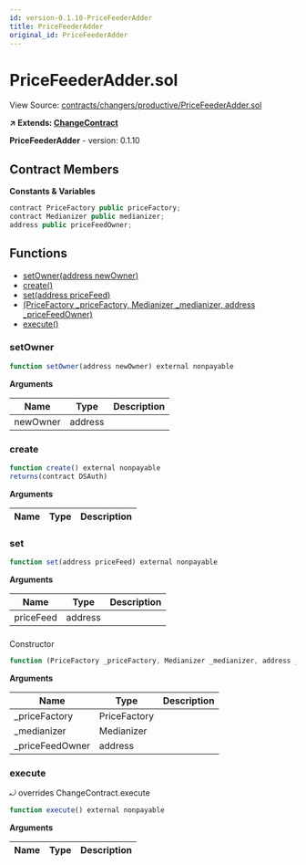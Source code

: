 ```yaml
---
id: version-0.1.10-PriceFeederAdder
title: PriceFeederAdder
original_id: PriceFeederAdder
---
```


# PriceFeederAdder.sol

View Source: [contracts/changers/productive/PriceFeederAdder.sol](../contracts/changers/productive/PriceFeederAdder.sol)

**↗ Extends: [ChangeContract](ChangeContract.md)**

**PriceFeederAdder** - version: 0.1.10

## Contract Members
**Constants & Variables**

```js
contract PriceFactory public priceFactory;
contract Medianizer public medianizer;
address public priceFeedOwner;

```

## Functions

- [setOwner(address newOwner)](#setowner)
- [create()](#create)
- [set(address priceFeed)](#set)
- [(PriceFactory _priceFactory, Medianizer _medianizer, address _priceFeedOwner)](#)
- [execute()](#execute)

### setOwner

```js
function setOwner(address newOwner) external nonpayable
```

**Arguments**

| Name        | Type           | Description  |
| ------------- |------------- | -----|
| newOwner | address |  | 

### create

```js
function create() external nonpayable
returns(contract DSAuth)
```

**Arguments**

| Name        | Type           | Description  |
| ------------- |------------- | -----|

### set

```js
function set(address priceFeed) external nonpayable
```

**Arguments**

| Name        | Type           | Description  |
| ------------- |------------- | -----|
| priceFeed | address |  | 

### 

Constructor

```js
function (PriceFactory _priceFactory, Medianizer _medianizer, address _priceFeedOwner) public nonpayable
```

**Arguments**

| Name        | Type           | Description  |
| ------------- |------------- | -----|
| _priceFactory | PriceFactory |  | 
| _medianizer | Medianizer |  | 
| _priceFeedOwner | address |  | 

### execute

⤾ overrides ChangeContract.execute

```js
function execute() external nonpayable
```

**Arguments**

| Name        | Type           | Description  |
| ------------- |------------- | -----|

